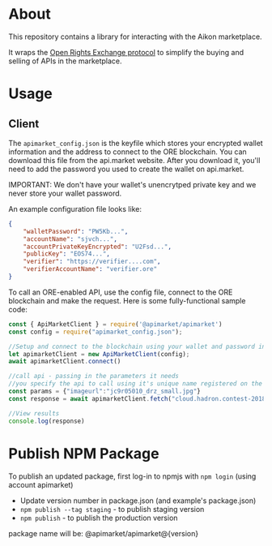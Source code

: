 # About

This repository contains a library for interacting with the Aikon marketplace.

It wraps the [Open Rights Exchange protocol](https://github.com/api-market/ore-protocol) to simplify the buying and selling of APIs in the marketplace.

# Usage

## Client

The `apimarket_config.json` is the keyfile which stores your encrypted wallet information and the address to connect to the ORE blockchain. You can download this file from the api.market website. After you download it, you'll need to add the password you used to create the wallet on api.market. 

IMPORTANT: We don't have your wallet's unencrytped private key and we never store your wallet password.

An example configuration file looks like:
```json
{
    "walletPassword": "PW5Kb...",
    "accountName": "sjvch...",
    "accountPrivateKeyEncrypted": "U2Fsd...",
    "publicKey": "EOS74...",
    "verifier": "https://verifier....com",
    "verifierAccountName": "verifier.ore"
}
```

To call an ORE-enabled API, use the config file, connect to the ORE blockchain and make the request. Here is some fully-functional sample code:

```javascript
const { ApiMarketClient } = require('@apimarket/apimarket')
const config = require("apimarket_config.json");

//Setup and connect to the blockchain using your wallet and password in the config
let apimarketClient = new ApiMarketClient(config);
await apimarketClient.connect()

//call api - passing in the parameters it needs
//you specify the api to call using it's unique name registered on the ORE blockchain
const params = {"imageurl":"jc9r05010_drz_small.jpg"}
const response = await apimarketClient.fetch("cloud.hadron.contest-2018-07", params)

//View results
console.log(response)

```

# Publish NPM Package

To publish an updated package, first log-in to npmjs with `npm login` (using account apimarket)

- Update version number in package.json (and example's package.json)
- `npm publish --tag staging` - to publish staging version
- `npm publish` - to publish the production version

package name will be: @apimarket/apimarket@{version}
